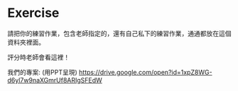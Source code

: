 # Exercise

請把你的練習作業，包含老師指定的，還有自己私下的練習作業，通通都放在這個資料夾裡面。

評分時老師會看這裡！

我們的專案: (用PPT呈現)
https://drive.google.com/open?id=1xpZ8WG-d6yl7w9naXGmrUf8ARIgSFEdW
